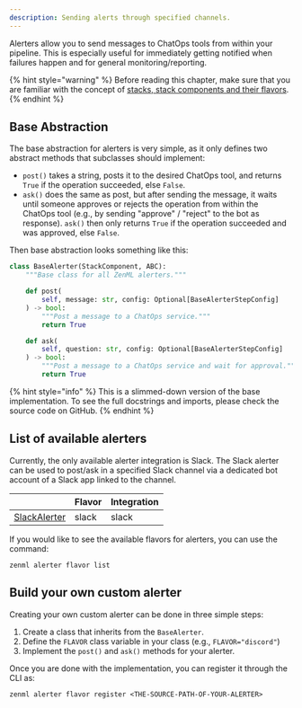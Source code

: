 ```yaml
---
description: Sending alerts through specified channels.
---
```


Alerters allow you to send messages to ChatOps tools from within your pipeline.
This is especially useful for immediately getting notified when failures happen
and for general monitoring/reporting.

{% hint style="warning" %}
Before reading this chapter, make sure that you are familiar with the 
concept of [stacks, stack components and their flavors](../advanced-guide/stacks-components-flavors.md).  
{% endhint %}

## Base Abstraction

The base abstraction for alerters is very simple, as it only defines two
abstract methods that subclasses should implement:
- `post()` takes a string, posts it to the desired ChatOps tool, and returns 
`True` if the operation succeeded, else `False`.
- `ask()` does the same as post, but after sending the message, it waits
until someone approves or rejects the operation from within the ChatOps tool
(e.g., by sending "approve" / "reject" to the bot as response).
`ask()` then only returns `True` if the operation succeeded and was approved,
else `False`.

Then base abstraction looks something like this:

```python
class BaseAlerter(StackComponent, ABC):
    """Base class for all ZenML alerters."""

    def post(
        self, message: str, config: Optional[BaseAlerterStepConfig]
    ) -> bool:
        """Post a message to a ChatOps service."""
        return True

    def ask(
        self, question: str, config: Optional[BaseAlerterStepConfig]
    ) -> bool:
        """Post a message to a ChatOps service and wait for approval."""
        return True
```

{% hint style="info" %}
This is a slimmed-down version of the base implementation.
To see the full docstrings and imports, please check the source code on GitHub.
{% endhint %}

## List of available alerters

Currently, the only available alerter integration is Slack.
The Slack alerter can be used to post/ask in a specified Slack channel via a 
dedicated bot account of a Slack app linked to the channel.

|                | Flavor | Integration |
|----------------|--------|-------------|
| [SlackAlerter](https://apidocs.zenml.io/0.8.1/api_docs/integrations/#zenml.integrations.slack.alerters.slack_alerter.SlackAlerter)   | slack  | slack       |

If you would like to see the available flavors for alerters, you can use the 
command:

```shell
zenml alerter flavor list
```

## Build your own custom alerter

Creating your own custom alerter can be done in three simple steps:

1. Create a class that inherits from the `BaseAlerter`.
2. Define the `FLAVOR` class variable in your class (e.g., `FLAVOR="discord"`)
3. Implement the `post()` and `ask()` methods for your alerter.

Once you are done with the implementation, you can register it through the CLI 
as:

```shell
zenml alerter flavor register <THE-SOURCE-PATH-OF-YOUR-ALERTER>
```